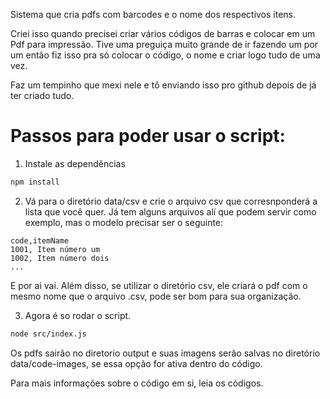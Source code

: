 Sistema que cria pdfs com barcodes e o nome dos respectivos itens.

Criei isso quando precisei criar vários códigos de barras e colocar em um Pdf para impressão. Tive uma preguiça muito grande de ir fazendo um por um então fiz isso pra só colocar o código, o nome e criar logo tudo de uma vez.

Faz um tempinho que mexi nele e tô enviando isso pro github depois de já ter criado tudo.

# Passos para poder usar o script:

1. Instale as dependências

```bash
npm install
```

2. Vá para o diretório data/csv e crie o arquivo csv que corresnponderá a lista que você quer.
Já tem alguns arquivos alí que podem servir como exemplo, mas o modelo precisar ser o seguinte:

```csv
code,itemName
1001, Item número um
1002, Item número dois
...
```

E por ai vai. Além disso, se utilizar o diretório csv, ele criará o pdf com o mesmo nome que o arquivo .csv, pode ser bom para sua organização.

3. Agora é so rodar o script.

```bash
node src/index.js
```

Os pdfs sairão no diretorio output e suas imagens serão salvas no diretório data/code-images, se essa opção for ativa dentro do código.

Para mais informações sobre o código em si, leia os códigos.